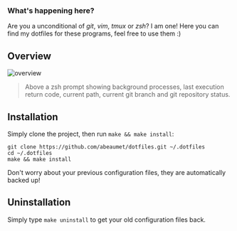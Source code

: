### What's happening here?

Are you a unconditional of _git_, _vim_, _tmux_ or _zsh_? I am one! Here you can find my dotfiles for these programs, feel free to use them :)

## Overview

![overview](http://beaumet.me/dotfiles/images/overview.png)

> Above a zsh prompt showing background processes, last execution return code, current path, current git branch and git repository status.

## Installation

Simply clone the project, then run `make && make install`:

    git clone https://github.com/abeaumet/dotfiles.git ~/.dotfiles
    cd ~/.dotfiles
    make && make install

Don't worry about your previous configuration files, they are automatically backed up!

## Uninstallation

Simply type `make uninstall` to get your old configuration files back.
